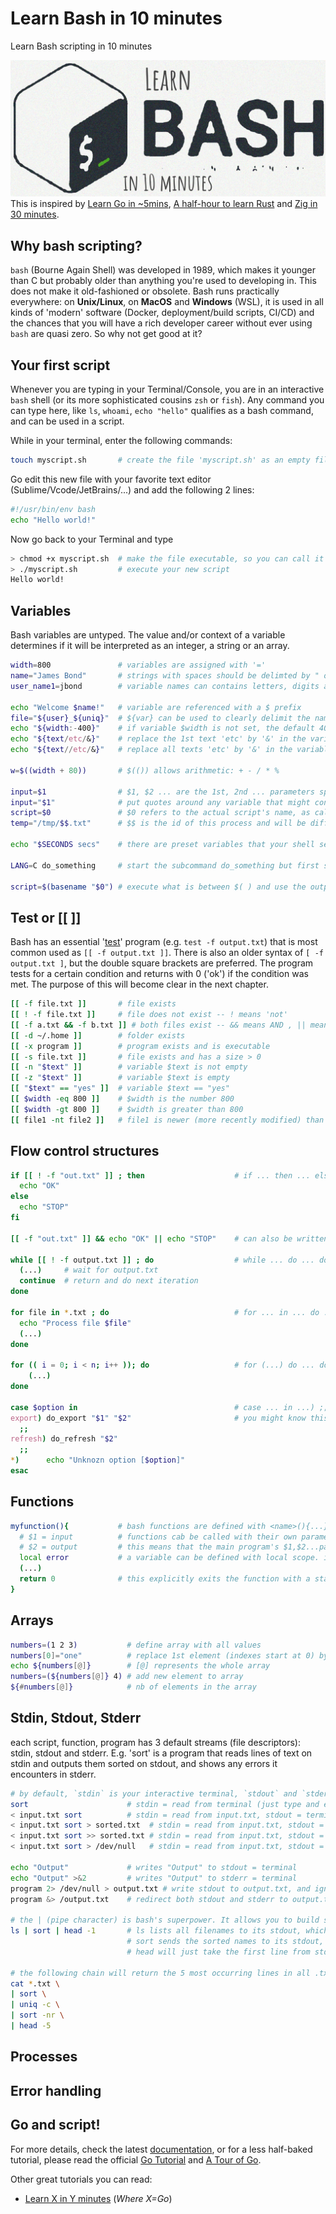 # Learn Bash in 10 minutes
Learn Bash scripting in 10 minutes

![Bash logo](learnbash.jpg)
This is inspired by 
[Learn Go in ~5mins](https://gist.github.com/prologic/5f6afe9c1b98016ca278f4d507e65510),
[A half-hour to learn Rust](https://fasterthanli.me/articles/a-half-hour-to-learn-rust)
and [Zig in 30 minutes](https://gist.github.com/ityonemo/769532c2017ed9143f3571e5ac104e50).

## Why bash scripting?
`bash` (Bourne Again Shell) was developed in 1989, which makes it younger than C 
but probably older than anything you're used to developing in.
This does not make it old-fashioned or obsolete. 
Bash runs practically everywhere: on **Unix/Linux**, on **MacOS** and **Windows** (WSL),
it is used in all kinds of 'modern' software (Docker, deployment/build scripts, CI/CD) 
and the chances that you will have a rich developer career
without ever using `bash` are quasi zero. So why not get good at it?

## Your first script

Whenever you are typing in your Terminal/Console, you are in an interactive `bash` shell 
(or its more sophisticated cousins `zsh` or `fish`). 
Any command you can type here, like `ls`, `whoami`, `echo "hello"` qualifies as a bash command, 
and can be used in a script.

While in your terminal, enter the following commands:
```bash
touch myscript.sh       # create the file 'myscript.sh' as an empty file
```

Go edit this new file with your favorite text editor (Sublime/Vcode/JetBrains/...) and add the following 2 lines:

```bash
#!/usr/bin/env bash
echo "Hello world!"
```

Now go back to your Terminal and type
```bash
> chmod +x myscript.sh  # make the file executable, so you can call it directly as ./myscript.sh
> ./myscript.sh         # execute your new script
Hello world!
```

## Variables

Bash variables are untyped.
The value and/or context of a variable determines if it will be interpreted as an integer, a string or an array.

```bash
width=800               # variables are assigned with '='
name="James Bond"       # strings with spaces should be delimted by " or '
user_name1=jbond        # variable names can contains letters, digits and the characters . - _

echo "Welcome $name!"   # variable are referenced with a $ prefix
file="${user}_${uniq}"  # ${var} can be used to clearly delimit the name of the variable
echo "${width:-400}"    # if variable $width is not set, the default 400 will be used
echo "${text/etc/&}"    # replace the 1st text 'etc' by '&' in the variable before printing it
echo "${text//etc/&}"   # replace all texts 'etc' by '&' in the variable before printing it

w=$((width + 80))       # $(()) allows arithmetic: + - / * % 

input=$1                # $1, $2 ... are the 1st, 2nd ... parameters specified on the command line
input="$1"              # put quotes around any variable that might contain " " (space), "\t" (tab), "\n" (new line) 
script=$0               # $0 refers to the actual script's name, as called (so /full/path/script or ../src/script)
temp="/tmp/$$.txt"      # $$ is the id of this process and will be different each time the script runs

echo "$SECONDS secs"    # there are preset variables that your shell sets automatically: $SECONDS, $HOME, $HOSTNAME, $PWD

LANG=C do_something     # start the subcommand do_something but first set LANG to "C" only for that subcommand

script=$(basename "$0") # execute what is between $( ) and use the output as the value
```

## Test or [[ ]]
Bash has an essential '[test](https://ss64.com/bash/test.html)' program (e.g. `test -f output.txt`) that is most common used as `[[ -f output.txt ]]`. 
There is also an older syntax of `[ -f output.txt ]`, but the double square brackets are preferred. 
The program tests for a certain condition and returns with 0 ('ok') if the condition was met. 
The purpose of this will become clear in the next chapter.
```bash
[[ -f file.txt ]]       # file exists
[[ ! -f file.txt ]]     # file does not exist -- ! means 'not'
[[ -f a.txt && -f b.txt ]] # both files exist -- && means AND , || means OR
[[ -d ~/.home ]]        # folder exists
[[ -x program ]]        # program exists and is executable
[[ -s file.txt ]]       # file exists and has a size > 0
[[ -n "$text" ]]        # variable $text is not empty
[[ -z "$text" ]]        # variable $text is empty
[[ "$text" == "yes" ]]  # variable $text == "yes"
[[ $width -eq 800 ]]    # $width is the number 800
[[ $width -gt 800 ]]    # $width is greater than 800
[[ file1 -nt file2 ]]   # file1 is newer (more recently modified) than file2
```

## Flow control structures

```bash
if [[ ! -f "out.txt" ]] ; then                    # if ... then ... else ... fi
  echo "OK"
else
  echo "STOP"
fi

[[ -f "out.txt" ]] && echo "OK" || echo "STOP"    # can also be written as 1 line if the 'then' part is 1 line only

while [[ ! -f output.txt ]] ; do                  # while ... do ... done
  (...)     # wait for output.txt
  continue  # return and do next iteration
done

for file in *.txt ; do                            # for ... in ... do ... done
  echo "Process file $file"
  (...)
done

for (( i = 0; i < n; i++ )); do                   # for (...) do ... done
    (...)
done

case $option in                                   # case ... in ...) ;; esac
export) do_export "$1" "$2"                       # you might know this as a 'switch' statement
  ;;
refresh) do_refresh "$2"
  ;;
*)      echo "Unknozn option [$option]"
esac
```


## Functions
```bash
myfunction(){           # bash functions are defined with <name>(){...} and have to be defined before they are used
  # $1 = input          # functions cab be called with their own parameters, and they are also referenced as $1 $2
  # $2 = output         # this means that the main program's $1,$2...parameters are no longer available inside the function
  local error           # a variable can be defined with local scope. if not, variables are always global
  (...)
  return 0              # this explicitly exits the function with a status code (0 = OK, > 0 = with an error)
}
```

## Arrays
```bash
numbers=(1 2 3)           # define array with all values
numbers[0]="one"          # replace 1st element (indexes start at 0) by "one"
echo ${numbers[@]}        # [@] represents the whole array
numbers=(${numbers[@]} 4) # add new element to array
${#numbers[@]}            # nb of elements in the array
```

## Stdin, Stdout, Stderr
each script, function, program has 3 default streams (file descriptors): stdin, stdout and stderr. 
E.g. 'sort' is a program that reads lines of text on stdin and outputs them sorted on stdout, 
and shows any errors it encounters in stderr.
```bash
# by default, `stdin` is your interactive terminal, `stdout` and `stderr` are both your terminal
sort                      # stdin = read from terminal (just type and end with CTRL-D), stdout = terminal
< input.txt sort          # stdin = read from input.txt, stdout = terminal
< input.txt sort > sorted.txt  # stdin = read from input.txt, stdout = written to sorted.txt
< input.txt sort >> sorted.txt # stdin = read from input.txt, stdout = append to sorted.txt
< input.txt sort > /dev/null   # stdin = read from input.txt, stdout = just ignore it, throw it away

echo "Output"             # writes "Output" to stdout = terminal
echo "Output" >&2         # writes "Output" to stderr = terminal
program 2> /dev/null > output.txt # write stdout to output.txt, and ignore stderr
program &> /output.txt    # redirect both stdout and stderr to output.txt

# the | (pipe character) is bash's superpower. It allows you to build sophisticated chains of programs.
ls | sort | head -1       # ls lists all filenames to its stdout, which is 'piped' (connected) to sort's stdin. 
                          # sort sends the sorted names to its stdout, which is piped to the stdin of 'head -1'.
                          # head will just take the first line from stdin and copy it to stdout and then stop
        
# the following chain will return the 5 most occurring lines in all .txt files              
cat *.txt \
| sort \
| uniq -c \
| sort -nr \
| head -5
```
## Processes

## Error handling

## Go and script!


For more details, check the latest [documentation](https://golang.org/doc/),
or for a less half-baked tutorial, please read the official
[Go Tutorial](https://golang.org/doc/tutorial/getting-started) and [A Tour of Go](https://tour.golang.org/welcome/1).

Other great tutorials you can read:

- [Learn X in Y minutes](https://learnxinyminutes.com/docs/go/) (_Where X=Go_)